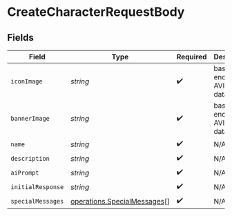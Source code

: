 # CreateCharacterRequestBody


## Fields

| Field                                                                      | Type                                                                       | Required                                                                   | Description                                                                |
| -------------------------------------------------------------------------- | -------------------------------------------------------------------------- | -------------------------------------------------------------------------- | -------------------------------------------------------------------------- |
| `iconImage`                                                                | *string*                                                                   | :heavy_check_mark:                                                         | base64-encoded AVIF image data                                             |
| `bannerImage`                                                              | *string*                                                                   | :heavy_check_mark:                                                         | base64-encoded AVIF image data                                             |
| `name`                                                                     | *string*                                                                   | :heavy_check_mark:                                                         | N/A                                                                        |
| `description`                                                              | *string*                                                                   | :heavy_check_mark:                                                         | N/A                                                                        |
| `aiPrompt`                                                                 | *string*                                                                   | :heavy_check_mark:                                                         | N/A                                                                        |
| `initialResponse`                                                          | *string*                                                                   | :heavy_check_mark:                                                         | N/A                                                                        |
| `specialMessages`                                                          | [operations.SpecialMessages](../../models/operations/specialmessages.md)[] | :heavy_check_mark:                                                         | N/A                                                                        |